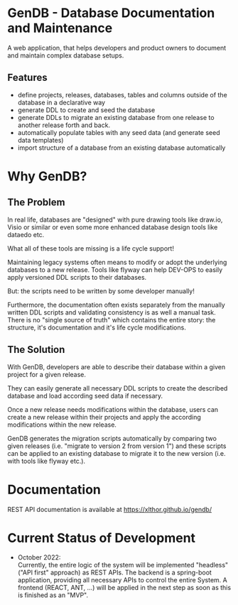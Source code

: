 # GenDB - Database Documentation and Maintenance

A web application, that helps developers and product owners to document and maintain complex database setups.

## Features

* define projects, releases, databases, tables and columns outside of the database in a declarative way
* generate DDL to create and seed the database
* generate DDLs to migrate an existing database from one release to another release  forth and back.
* automatically populate tables with any seed data (and generate seed data templates)
* import structure of a database from an existing database automatically

# Why GenDB?

## The Problem

In real life, databases are "designed" with pure drawing tools like draw.io, Visio or similar or even some more enhanced database design tools like dataedo etc. 

What all of these tools are missing is a life cycle support!

Maintaining legacy systems often means to modify or adopt the underlying databases to a new release.
Tools like flyway can help DEV-OPS to easily apply versioned DDL scripts to their databases. 

But: the scripts need to be written by some developer manually!

Furthermore, the documentation often exists separately from the manually written DDL scripts and validating consistency is as well a manual task. There is no "single source of truth" which contains the entire story: the structure, it's documentation and it's life cycle modifications.

## The Solution

With GenDB, developers are able to describe their database within a given project for a given release. 

They can easily generate all necessary DDL scripts to create the described database and load according seed data if necessary.

Once a new release needs modifications within the database, users can create a new release within their projects and 
apply the according modifications within the new release. 

GenDB generates the migration scripts automatically by comparing two given releases (i.e. "migrate to version 2 from version 1") and these scripts 
can be applied to an existing database to migrate it to the new version (i.e. with tools like flyway etc.).

# Documentation

REST API documentation is available at https://xlthor.github.io/gendb/

# Current Status of Development

* October 2022:<br>
Currently, the entire logic of the system will be implemented "headless" ("API first" approach) as REST APIs. The backend is a spring-boot application, providing all necessary APIs to control the entire System. A frontend (REACT, ANT, ...) will be applied in the next step as soon as this is finished as an "MVP".


